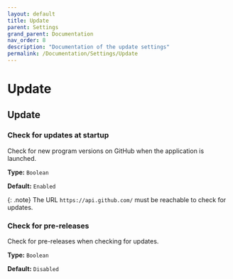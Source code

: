 ```yaml
---
layout: default
title: Update
parent: Settings
grand_parent: Documentation
nav_order: 8
description: "Documentation of the update settings"
permalink: /Documentation/Settings/Update
---
```


# Update

## Update

### Check for updates at startup

Check for new program versions on GitHub when the application is launched.

**Type:** `Boolean`

**Default:** `Enabled`

{: .note}
The URL `https://api.github.com/` must be reachable to check for updates.

### Check for pre-releases

Check for pre-releases when checking for updates.

**Type:** `Boolean`

**Default:** `Disabled`
